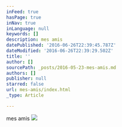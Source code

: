 ```yaml
---
inFeed: true
hasPage: true
inNav: true
inLanguage: null
keywords: []
description: mes amis
datePublished: '2016-06-26T22:39:45.787Z'
dateModified: '2016-06-26T22:39:29.502Z'
title: ''
author: []
sourcePath: _posts/2016-05-23-mes-amis.md
authors: []
publisher: null
starred: false
url: mes-amis/index.html
_type: Article

---
```

mes amis
![](https://the-grid-user-content.s3-us-west-2.amazonaws.com/7d2c43db-317d-493f-a0fe-4517c1b7be55.jpg)